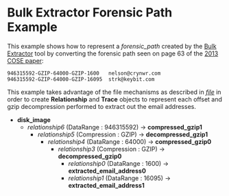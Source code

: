 # Bulk Extractor Forensic Path Example

This example shows how to represent a *forensic_path* created by the 
[Bulk Extractor](https://github.com/simsong/bulk_extractor) tool by
converting the forensic path seen on page 63 of
the [2013 COSE paper](https://github.com/simsong/bulk_extractor/blob/master/doc/2013.COSE.bulk_extractor.pdf):

```
946315592-GZIP-64000-GZIP-1600   nelson@crynwr.com
946315592-GZIP-64000-GZIP-16095  strk@keybit.com
```

This example takes advantage of the file mechanisms as described in
[*file*](../file/) in order to create **Relationship** and **Trace** objects 
to represent each offset and gzip decompression performed to
extract out the email addresses. 

- **disk_image**
    - *relationship6* (DataRange : 946315592) -> **compressed_gzip1**
        - *relationship5* (Compression : GZIP) -> **decompressed_gzip1**
            - *relationship4* (DataRange : 64000) -> **compressed_gzip0**
                - *relationship3* (Compression : GZIP)  -> **decompressed_gzip0**
                    - *relationship0* (DataRange : 1600) -> **extracted_email_address0**
                    - *relationship1* (DataRange : 16095) -> **extracted_email_address1**
